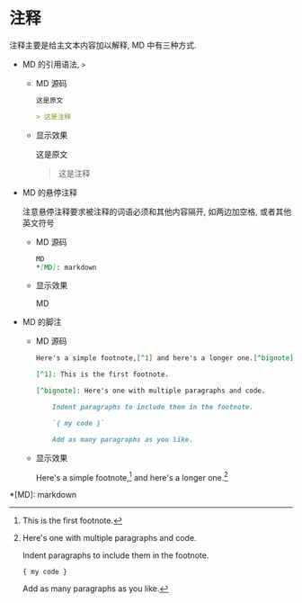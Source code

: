 # 注释


注释主要是给主文本内容加以解释, MD 中有三种方式.

- MD 的引用语法, `>`

    - MD 源码

        ```markdown
        这是原文

        > 这是注释
        ```

    - 显示效果
    
        这是原文

        > 这是注释


- MD 的悬停注释
    
    注意悬停注释要求被注释的词语必须和其他内容隔开, 如两边加空格, 或者其他英文符号
    
    - MD 源码

        ```markdown
        MD
        *[MD]: markdown
        ```


    - 显示效果

        MD

- MD 的脚注

    - MD 源码

        ```markdown
        Here's a simple footnote,[^1] and here's a longer one.[^bignote]

        [^1]: This is the first footnote.

        [^bignote]: Here's one with multiple paragraphs and code.

            Indent paragraphs to include them in the footnote.

            `{ my code }`

            Add as many paragraphs as you like.
        ```

    - 显示效果
    
        Here's a simple footnote,[^1] and here's a longer one.[^bignote]

        [^1]: This is the first footnote.

        [^bignote]: Here's one with multiple paragraphs and code.

            Indent paragraphs to include them in the footnote.

            `{ my code }`

            Add as many paragraphs as you like.

*[MD]: markdown